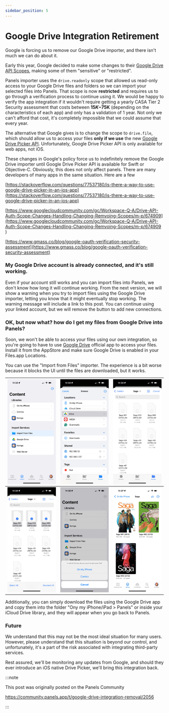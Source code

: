 ```yaml
---
sidebar_position: 5
---
```


# Google Drive Integration Retirement

Google is forcing us to remove our Google Drive importer, and there isn't much we can do about it. 

Early this year, Google decided to make some changes to their [Google Drive API Scopes](https://developers.google.com/drive/api/guides/api-specific-auth), making some of them "sensitive" or "restricted".

Panels importer uses the `drive.readonly` scope that allowed us read-only access to your Google Drive files and folders so we can import your selected files into Panels. 
That scope is now **restricted** and requires us to go through a verification process to continue using it. 
We would be happy to verify the app integration if it wouldn't require getting a yearly CASA Tier 2 Security assessment that costs between **$15K-$75K** (depending on the characteristics of each app) and only has a validation of 1 year. Not only we can't afford that cost, it's completely impossible that we could assume that every year. 

The alternative that Google gives is to change the scope to `drive.file`, which should allow us to access your files **only if we use** the new [Google Drive Picker API](https://developers.google.com/drive/picker/guides/overview). Unfortunately, Google Drive Picker API is only available for web apps, not iOS. 

These changes in Google's policy force us to indefinitely remove the Google Drive importer until Google Drive Picker API is available for Swift or Objective-C. 
Obviously, this does not only affect panels. There are many developers of many apps in the same situation. Here are a few 

[https://stackoverflow.com/questions/77537180/is-there-a-way-to-use-google-drive-picker-in-an-ios-app](https://stackoverflow.com/questions/77537180/is-there-a-way-to-use-google-drive-picker-in-an-ios-app)

[https://www.googlecloudcommunity.com/gc/Workspace-Q-A/Drive-API-Auth-Scope-Changes-Handling-Changing-Remvoing-Scopes/m-p/674909](https://www.googlecloudcommunity.com/gc/Workspace-Q-A/Drive-API-Auth-Scope-Changes-Handling-Changing-Remvoing-Scopes/m-p/674909 ) 

[https://www.gmass.co/blog/google-oauth-verification-security-assessment](https://www.gmass.co/blog/google-oauth-verification-security-assessment)

### My Google Drive account is already connected, and it's still working. 

Even if your account still works and you can import files into Panels, we don't know how long it will continue working. 
From the next version, we will show a warning when you try to import files using the Google Drive importer, letting you know that it might eventually stop working. The warning message will include a link to this post. 
You can continue using your linked account, but we will remove the button to add new connections. 

### OK, but now what? how do I get my files from Google Drive into Panels?

Soon, we won't be able to access your files using our own integration, so you're going to have to use [Google Drive](https://apps.apple.com/us/app/google-drive/id507874739)  official app to access your files. Install it from the AppStore and make sure Google Drive is enabled in your Files.app Locations.

You can use the "Import from Files" importer. The experience is a bit worse because it blocks the UI until the files are downloaded, but it works. 


| ![](/img/google-drive-retirement-1.png) | ![](/img/google-drive-retirement-2.jpeg)  |  ![](/img/google-drive-retirement-3.jpeg) |
|---|---|---|
| ![](/img/google-drive-retirement-4.jpeg)  |  ![](/img/google-drive-retirement-5.jpeg) | ![](/img/google-drive-retirement-6.jpeg)  |





Additionally, you can simply download the files using the Google Drive app and copy them into the folder  "Ony my iPhone/iPad > Panels"  or inside your iCloud Drive library, and they will appear when you go back to Panels. 


### Future

We understand that this may not be the most ideal situation for many users. However, please understand that this situation is beyond our control, and unfortunately, it's a part of the risk associated with integrating third-party services.

Rest assured, we'll be monitoring any updates from Google, and should they ever introduce an iOS native Drive Picker, we'll bring this integration back.


:::note

This post was originally posted on the Panels Community 

https://community.panels.app/t/google-drive-integration-removal/2056

:::